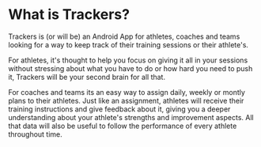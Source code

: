 # What is Trackers?

Trackers is (or will be) an Android App for athletes, coaches and teams looking for a way to keep track of their training sessions or their athlete's. 

For athletes, it's thought to help you focus on giving it all in your sessions without stressing about what you have to do or how hard you need to push it, Trackers will be your second brain for all that.

For coaches and teams its an easy way to assign daily, weekly or montly plans to their athletes. Just like an assignment, athletes will receive their training instructions and give feedback about it, giving you a deeper understanding about your athlete's strengths and improvement aspects. All that data will also be useful to follow the performance of every athlete throughout time.
